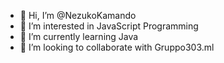 - 👋 Hi, I’m @NezukoKamando
- 👀 I’m interested in JavaScript Programming
- 🌱 I’m currently learning Java
- 💞️ I’m looking to collaborate with Gruppo303.ml

<!---
NezukoKamando/NezukoKamando is a ✨ special ✨ repository because its `README.md` (this file) appears on your GitHub profile.
You can click the Preview link to take a look at your changes.
--->
